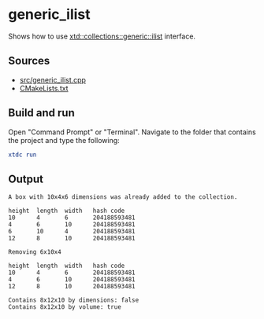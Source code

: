 # generic_ilist

Shows how to use [xtd::collections::generic::ilist](https://gammasoft71.github.io/xtd/reference_guides/latest/classxtd_1_1collections_1_1generic_1_1ilist.html) interface.

## Sources

* [src/generic_ilist.cpp](src/generic_ilist.cpp)
* [CMakeLists.txt](CMakeLists.txt)

## Build and run

Open "Command Prompt" or "Terminal". Navigate to the folder that contains the project and type the following:

```cmake
xtdc run
```

## Output

```
A box with 10x4x6 dimensions was already added to the collection.

height  length  width   hash code
10      4       6       204188593481
4       6       10      204188593481
6       10      4       204188593481
12      8       10      204188593481

Removing 6x10x4

height  length  width   hash code
10      4       6       204188593481
4       6       10      204188593481
12      8       10      204188593481

Contains 8x12x10 by dimensions: false
Contains 8x12x10 by volume: true
```
